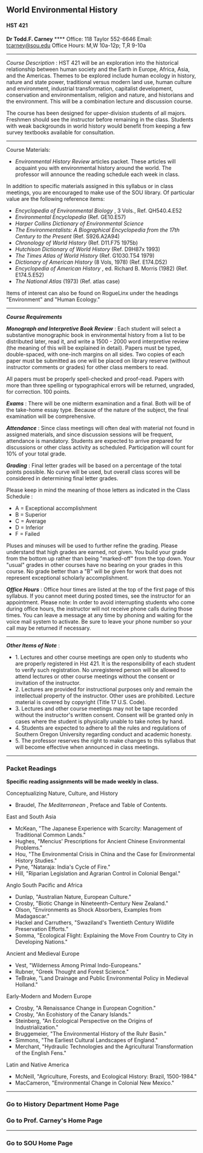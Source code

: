 ##  World Environmental History

####  HST 421

**Dr Todd.F. Carney** **** Office: 118 Taylor 552-6646 Email: tcarney@sou.edu
Office Hours: M,W 10a-12p; T,R 9-10a

* * *

_Course Description_ : HST 421 will be an exploration into the historical
relationship between human society and the Earth in Europe, Africa, Asia, and
the Americas. Themes to be explored include human ecology in history, nature
and state power, traditional versus modern land use, human culture and
environment, industrial transformation, capitalist development, conservation
and environmentalism, religion and nature, and historians and the environment.
This will be a combination lecture and discussion course.

The course has been designed for upper-division students of all majors.
Freshmen should see the instructor before remaining in the class. Students
with weak backgrounds in world history would benefit from keeping a few survey
textbooks available for consultation.

* * *

Course Materials:

  * _Environmental History Review_ articles packet. These articles will acquaint you with environmental history around the world. The professor will announce the reading schedule each week in class.

In addition to specific materials assigned in this syllabus or in class
meetings, you are encouraged to make use of the SOU library. Of particular
value are the following reference items:

  * _Encyclopedia of Environmental Biology_ , 3 Vols., Ref. QH540.4.E52
  * _Environmental Encyclopedia_ (Ref. GE10.E57)
  * _Harper Collins Dictionary of Environmental Science_
  * _The Environmentalists: A Biographical Encyclopedia from the 17th Century to the Present_ (Ref. S926.A2A94)
  * _Chronology of World History_ (Ref. D11.F75 1975b)
  * _Hutchison Dictionary of World History_ (Ref. D9H87x 1993)
  * _The Times Atlas of World History_ (Ref. G1030.T54 1979)
  * _Dictionary of American History_ (8 Vols, 1978) (Ref. E174.D52)
  * _Encyclopedia of American History_ , ed. Richard B. Morris (1982) (Ref. E174.5.E52)
  * _The National Atlas_ (1973) (Ref. atlas case)

Items of interest can also be found on RogueLinx under the headings
"Environment" and "Human Ecology."  

* * *

**_Course Requirements_**

**_Monograph and Interpretive Book Review_** : Each student will select a
substantive monographic book in environmental history from a list to be
distributed later, read it, and write a 1500 - 2000 word interpretive review
(the meaning of this will be explained in detail). Papers must be typed,
double-spaced, with one-inch margins on all sides. Two copies of each paper
must be submitted as one will be placed on library reserve (without instructor
comments or grades) for other class members to read.

All papers must be properly spell-checked and proof-read. Papers with more
than three spelling or typographical errors will be returned, ungraded, for
correction. 100 points.

**_Exams_** : There will be one midterm examination and a final. Both will be
of the take-home essay type. Because of the nature of the subject, the final
examination will be comprehensive.

**_Attendance_** : Since class meetings will often deal with material not
found in assigned materials, and since discussion sessions will be frequent,
attendance is mandatory. Students are expected to arrive prepared for
discussions or other class activity as scheduled. Participation will count for
10% of your total grade.

**_Grading_** : Final letter grades will be based on a percentage of the total
points possible. No curve will be used, but overall class scores will be
considered in determining final letter grades.

Please keep in mind the meaning of those letters as indicated in the Class
Schedule :

  * A = Exceptional accomplishment
  * B = Superior
  * C = Average
  * D = Inferior
  * F = Failed

Pluses and minuses will be used to further refine the grading. Please
understand that high grades are earned, not given. You build your grade from
the bottom up rather than being "marked-off" from the top down. Your "usual"
grades in other courses have no bearing on your grades in this course. No
grade better than a "B" will be given for work that does not represent
exceptional scholarly accomplishment.

**_Office Hours_** : Office hour times are listed at the top of the first page
of this syllabus. If you cannot meet during posted times, see the instructor
for an appointment. Please note: In order to avoid interrupting students who
come during office hours, the instructor will not receive phone calls during
those times. You can leave a message at any time by phoning and waiting for
the voice mail system to activate. Be sure to leave your phone number so your
call may be returned if necessary.

* * *

**_Other Items of Note_** :

  * 1\. Lectures and other course meetings are open only to students who are properly registered in Hst 421. It is the responsibility of each student to verify such registration. No unregistered person will be allowed to attend lectures or other course meetings without the consent or invitation of the instructor.
  * 2\. Lectures are provided for instructional purposes only and remain the intellectual property of the instructor. Other uses are prohibited. Lecture material is covered by copyright (Title 17 U.S. Code).
  * 3\. Lectures and other course meetings may not be tape recorded without the instructor's written consent. Consent will be granted only in cases where the student is physically unable to take notes by hand.
  * 4\. Students are expected to adhere to all the rules and regulations of Southern Oregon University regarding conduct and academic honesty.
  * 5\. The professor reserves the right to make changes to this syllabus that will become effective when announced in class meetings.

* * *

###  Packet Readings

**Specific reading assignments will be made weekly in class.**  

Conceptualizing Nature, Culture, and History

  * Braudel, _The Mediterranean_ , Preface and Table of Contents.

East and South Asia

  * McKean, "The Japanese Experience with Scarcity: Management of Traditional Common Lands."
  * Hughes, "Mencius' Prescriptions for Ancient Chinese Environmental Problems."
  * Hou, "The Environmental Crisis in China and the Case for Environmental History Studies."
  * Pyne, "Nataraja: India's Cycle of Fire."
  * Hill, "Riparian Legislation and Agrarian Control in Colonial Bengal."

Anglo South Pacific and Africa

  * Dunlap, "Australian Nature, European Culture."
  * Crosby, "Biotic Change in Nineteenth-Century New Zealand."
  * Olson, "Environments as Shock Absorbers, Examples from Madagascar."
  * Hackel and Carruthers, "Swaziland's Twentieth Century Wildlife Preservation Efforts."
  * Somma, "Ecological Flight: Explaining the Move From Country to City in Developing Nations."

Ancient and Medieval Europe

  * Vest, "Wilderness Among Primal Indo-Europeans."
  * Rubner, "Greek Thought and Forest Science."
  * TeBrake, "Land Drainage and Public Environmental Policy in Medieval Holland."

Early-Modern and Modern Europe

  * Crosby, "A Renaissance Change in European Cognition."
  * Crosby, "An Ecohistory of the Canary Islands."
  * Steinberg, "An Ecological Perspective on the Origins of Industrialization."
  * Bruggemeier, "The Environmental History of the Ruhr Basin."
  * Simmons, "The Earliest Cultural Landscapes of England."
  * Merchant, "Hydraulic Technologies and the Agricultural Transformation of the English Fens."

Latin and Native America

  * McNeill, "Agriculture, Forests, and Ecological History: Brazil, 1500-1984."
  * MacCameron, "Environmental Change in Colonial New Mexico."

* * *

###  Go to History Department Home Page

###  Go to Prof. Carney's Home Page

* * *

###  Go to SOU Home Page

